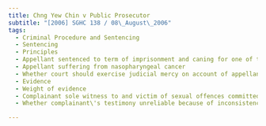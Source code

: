 ```yaml
---
title: Chng Yew Chin v Public Prosecutor 
subtitle: "[2006] SGHC 138 / 08\_August\_2006"
tags:
  - Criminal Procedure and Sentencing
  - Sentencing
  - Principles
  - Appellant sentenced to term of imprisonment and caning for one of three charges for offences of outrage of modesty
  - Appellant suffering from nasopharyngeal cancer
  - Whether court should exercise judicial mercy on account of appellant\'s ill health and vary sentence of imprisonment and caning to fine
  - Evidence
  - Weight of evidence
  - Complainant sole witness to and victim of sexual offences committed by appellant
  - Whether complainant\'s testimony unreliable because of inconsistencies

---
```


